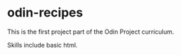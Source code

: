 # odin-recipes

This is the first project part of the Odin Project curriculum.

Skills include basic html.